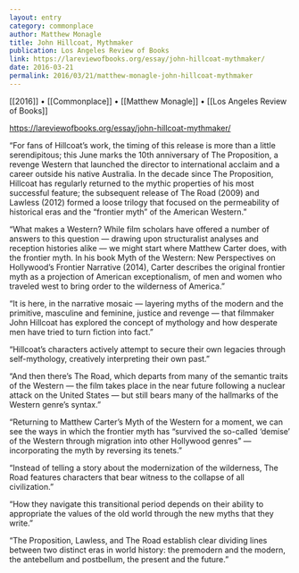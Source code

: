 ```yaml
---
layout: entry
category: commonplace
author: Matthew Monagle
title: John Hillcoat, Mythmaker
publication: Los Angeles Review of Books
link: https://lareviewofbooks.org/essay/john-hillcoat-mythmaker/
date: 2016-03-21
permalink: 2016/03/21/matthew-monagle-john-hillcoat-mythmaker
---
```


[[2016]] • [[Commonplace]] • [[Matthew Monagle]] • [[Los Angeles Review of Books]]

https://lareviewofbooks.org/essay/john-hillcoat-mythmaker/

“For fans of Hillcoat’s work, the timing of this release is more than a little serendipitous; this June marks the 10th anniversary of The Proposition, a revenge Western that launched the director to international acclaim and a career outside his native Australia. In the decade since The Proposition, Hillcoat has regularly returned to the mythic properties of his most successful feature; the subsequent release of The Road (2009) and Lawless (2012) formed a loose trilogy that focused on the permeability of historical eras and the “frontier myth” of the American Western.”

“What makes a Western? While film scholars have offered a number of answers to this question — drawing upon structuralist analyses and reception histories alike — we might start where Matthew Carter does, with the frontier myth. In his book Myth of the Western: New Perspectives on Hollywood’s Frontier Narrative (2014), Carter describes the original frontier myth as a projection of American exceptionalism, of men and women who traveled west to bring order to the wilderness of America.”

“It is here, in the narrative mosaic — layering myths of the modern and the primitive, masculine and feminine, justice and revenge — that filmmaker John Hillcoat has explored the concept of mythology and how desperate men have tried to turn fiction into fact.”

“Hillcoat’s characters actively attempt to secure their own legacies through self-mythology, creatively interpreting their own past.”

“And then there’s The Road, which departs from many of the semantic traits of the Western — the film takes place in the near future following a nuclear attack on the United States — but still bears many of the hallmarks of the Western genre’s syntax.”

“Returning to Matthew Carter’s Myth of the Western for a moment, we can see the ways in which the frontier myth has “survived the so-called ‘demise’ of the Western through migration into other Hollywood genres” — incorporating the myth by reversing its tenets.”

“Instead of telling a story about the modernization of the wilderness, The Road features characters that bear witness to the collapse of all civilization.”

“How they navigate this transitional period depends on their ability to appropriate the values of the old world through the new myths that they write.”

“The Proposition, Lawless, and The Road establish clear dividing lines between two distinct eras in world history: the premodern and the modern, the antebellum and postbellum, the present and the future.”

